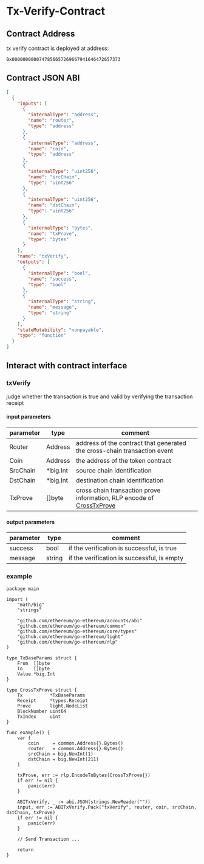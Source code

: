 # Tx-Verify-Contract

## Contract Address

tx verify contract is deployed at address:

```
0x0000000000747856657269667941646472657373
```

## Contract JSON ABI

```json
[
  {
    "inputs": [
      {
        "internalType": "address",
        "name": "router",
        "type": "address"
      },
      {
        "internalType": "address",
        "name": "coin",
        "type": "address"
      },
      {
        "internalType": "uint256",
        "name": "srcChain",
        "type": "uint256"
      },
      {
        "internalType": "uint256",
        "name": "dstChain",
        "type": "uint256"
      },
      {
        "internalType": "bytes",
        "name": "txProve",
        "type": "bytes"
      }
    ],
    "name": "txVerify",
    "outputs": [
      {
        "internalType": "bool",
        "name": "success",
        "type": "bool"
      },
      {
        "internalType": "string",
        "name": "message",
        "type": "string"
      }
    ],
    "stateMutability": "nonpayable",
    "type": "function"
  }
]
```

## Interact with contract interface

### txVerify

judge whether the transaction is true and valid by verifying the transaction receipt

#### input parameters

| parameter| type         | comment |
| -------- | ------------ | ------- |
| Router   | Address      | address of the contract that generated the cross-chain transaction event |
| Coin     | Address      | the address of the token contract |
| SrcChain | *big.Int     | source chain identification |
| DstChain | *big.Int     | destination chain identification|
| TxProve  | []byte       | cross chain transaction prove information, RLP encode of [CrossTxProve](https://mapprotocol.github.io/atlas/tx_verify/Tx-Verify) |

#### output parameters

| parameter| type         | comment |
| -------- | ------------ | ------- |
| success | bool          | if the verification is successful, is true |
| message | string        | if the verification is successful, is empty |

### example

```
package main

import (
	"math/big"
	"strings"

	"github.com/ethereum/go-ethereum/accounts/abi"
	"github.com/ethereum/go-ethereum/common"
	"github.com/ethereum/go-ethereum/core/types"
	"github.com/ethereum/go-ethereum/light"
	"github.com/ethereum/go-ethereum/rlp"
)

type TxBaseParams struct {
	From  []byte
	To    []byte
	Value *big.Int
}

type CrossTxProve struct {
	Tx          *TxBaseParams
	Receipt     *types.Receipt
	Prove       light.NodeList
	BlockNumber uint64
	TxIndex     uint
}

func example() {
	var (
	    coin     = common.Address{}.Bytes()
	    router   = common.Address{}.Bytes()
	    srcChain = big.NewInt(1)
	    dstChain = big.NewInt(211)
	)

	txProve, err := rlp.EncodeToBytes(CrossTxProve{})
	if err != nil {
		panic(err)
	}

	ABITxVerify, _ := abi.JSON(strings.NewReader(""))
	input, err := ABITxVerify.Pack("txVerify", router, coin, srcChain, dstChain, txProve)
	if err != nil {
		panic(err)
	}
	
	// Send Transaction ...
	
	return
}
```

